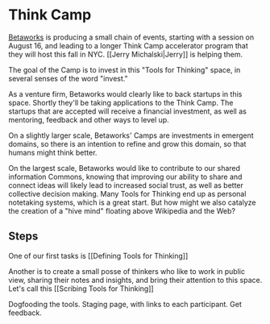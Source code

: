 # Think Camp

 [Betaworks](https://www.betaworks.com/) is producing a small chain of events, starting with a session on August 16, and leading to a longer Think Camp accelerator program that they will host this fall in NYC. [[Jerry Michalski|Jerry]] is helping them. 

The goal of the Camp is to invest in this "Tools for Thinking" space, in several senses of the word "invest." 

As a venture firm, Betaworks would clearly like to back startups in this space. Shortly they'll be taking applications to the Think Camp. The startups that are accepted will receive a financial investment, as well as mentoring, feedback and other ways to level up. 

On a slightly larger scale, Betaworks' Camps are investments in emergent domains, so there is an intention to refine and grow this domain, so that humans might think better. 

On the largest scale, Betaworks would like to contribute to our shared information Commons, knowing that improving our ability to share and connect ideas will likely lead to increased social trust, as well as better collective decision making. Many Tools for Thinking end up as personal notetaking systems, which is a great start. But how might we also catalyze the creation of a "hive mind" floating above Wikipedia and the Web? 

## Steps

One of our first tasks is [[Defining Tools for Thinking]]

Another is to create a small posse of thinkers who like to work in public view, sharing their notes and insights, and bring their attention to this space. Let's call this [[Scribing Tools for Thinking]]

Dogfooding the tools. 
Staging page, with links to each participant. 
Get feedback. 


